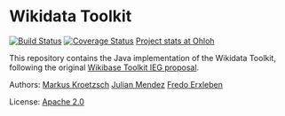 Wikidata Toolkit
================

[![Build Status](https://travis-ci.org/Wikidata/Wikidata-Toolkit.png?branch=master)](https://travis-ci.org/Wikidata/Wikidata-Toolkit) [![Coverage Status](https://coveralls.io/repos/Wikidata/Wikidata-Toolkit/badge.png?branch=master)](https://coveralls.io/r/Wikidata/Wikidata-Toolkit?branch=master)
[Project stats at Ohloh](https://www.ohloh.net/p/Wikidata-Toolkit)

This repository contains the Java implementation of the Wikidata Toolkit,
following the original [Wikibase Toolkit IEG proposal](https://meta.wikimedia.org/wiki/Grants:IEG/Wikidata_Toolkit).

Authors:
[Markus Kroetzsch](http://korrekt.org)
[Julian Mendez](http://lat.inf.tu-dresden.de/~mendez/)
[Fredo Erxleben](https://github.com/fer-rum)

License: [Apache 2.0](LICENSE.txt)



